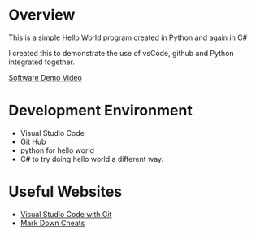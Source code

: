 # Overview
This is a simple Hello World program created in Python and again in C#

I created this to demonstrate the use of vsCode, github and Python integrated together. 

[Software Demo Video](http://youtube.link.goes.here)

# Development Environment

* Visual Studio Code
* Git Hub
* python for hello world
* C# to try doing hello world a different way.


# Useful Websites

* [Visual Studio Code with Git](https://code.visualstudio.com/docs/sourcecontrol/overview)
* [Mark Down Cheats](https://www.markdownguide.org/cheat-sheet/)